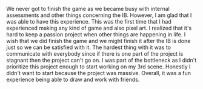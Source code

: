 We never got to finish the game as we became busy with internal assessments and other things concerning the IB. However, I am glad that I was able to have this experience. This was the first time that I had experienced making any kind of game and also pixel art. I realized that it's hard to keep a passion project when other things are happening in life. I wish that we did finish the game and we might finish it after the IB is done just so we can be satisfied with it. The hardest thing with it was to communicate with everybody since if there is one part of the project is stagnant then the project can't go on. I was part of the bottleneck as I didn't prioritize this project enough to start working on my 3rd scene. Honestly I didn't want to start because the project was massive.  Overall, it was a fun experience being able to draw and work with friends. 